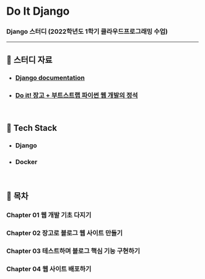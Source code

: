 # Do It Django

### Django 스터디 (2022학년도 1학기 클라우드프로그래밍 수업)

---

## :book: 스터디 자료

* ### [Django documentation](https://docs.djangoproject.com/en/4.1/)
* ### [Do it! 장고 + 부트스트랩 파이썬 웹 개발의 정석](https://github.com/saintdragon2/do_it_django_a_to_z)

<br>

## :notebook_with_decorative_cover: Tech Stack

* ### Django
* ### Docker

<br>

## :blue_book: 목차

### Chapter 01 웹 개발 기초 다지기

### Chapter 02 장고로 블로그 웹 사이트 만들기

### Chapter 03 테스트하며 블로그 핵심 기능 구현하기

### Chapter 04 웹 사이트 배포하기